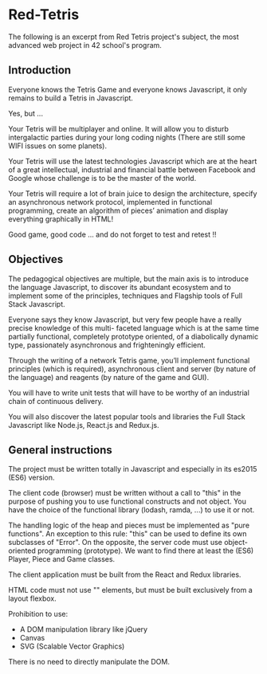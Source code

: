 # Red-Tetris

The following is an excerpt from Red Tetris project's subject, the most advanced web project in 42 school's program.


## Introduction

Everyone knows the Tetris Game and everyone knows Javascript, it only remains to
build a Tetris in Javascript.

Yes, but ...

Your Tetris will be multiplayer and online. It will allow you to disturb intergalactic
parties during your long coding nights (There are still some WIFI issues on some planets).

Your Tetris will use the latest technologies Javascript which are at the heart of a
great intellectual, industrial and financial battle between Facebook and Google whose
challenge is to be the master of the world.

Your Tetris will require a lot of brain juice to design the architecture, specify an
asynchronous network protocol, implemented in functional programming, create an algorithm of pieces’ animation and display everything graphically in HTML!

Good game, good code ... and do not forget to test and retest !!

## Objectives

The pedagogical objectives are multiple, but the main axis is to introduce the language
Javascript, to discover its abundant ecosystem and to implement some of the principles,
techniques and Flagship tools of Full Stack Javascript.

Everyone says they know Javascript, but very few people have a really precise
knowledge of this multi- faceted language which is at the same time partially functional,
completely prototype oriented, of a diabolically dynamic type, passionately asynchronous
and frighteningly efficient.

Through the writing of a network Tetris game, you’ll implement functional principles (which is required), asynchronous client and server (by nature of the language) and
reagents (by nature of the game and GUI).

You will have to write unit tests that will have to be worthy of an industrial chain of
continuous delivery.

You will also discover the latest popular tools and libraries the Full Stack Javascript
like Node.js, React.js and Redux.js.

## General instructions

The project must be written totally in Javascript and especially in its es2015 (ES6)
version.

The client code (browser) must be written without a call to "this" in the purpose
of pushing you to use functional constructs and not object. You have the choice of the
functional library (lodash, ramda, ...) to use it or not.

The handling logic of the heap and pieces must be implemented as "pure functions".
An exception to this rule: "this" can be used to define its own subclasses of "Error".
On the opposite, the server code must use object-oriented programming (prototype).
We want to find there at least the (ES6) Player, Piece and Game classes.

The client application must be built from the React and Redux libraries.

HTML code must not use "<TABLE />" elements, but must be built exclusively from
a layout flexbox.

Prohibition to use:
  - A DOM manipulation library like jQuery
  - Canvas
  - SVG (Scalable Vector Graphics)
  
There is no need to directly manipulate the DOM.
